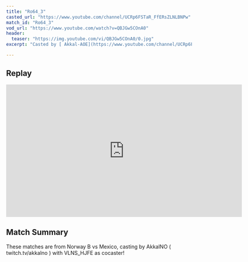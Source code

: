 ```yaml
---
title: "Ro64_3"
casted_url: "https://www.youtube.com/channel/UCRp6FSTaR_FfERsZLNLBNPw"
match_id: "Ro64_3"
vod_url: "https://www.youtube.com/watch?v=QBJGw5COnA0"
header:
  teaser: "https://img.youtube.com/vi/QBJGw5COnA0/0.jpg"
excerpt: "Casted by [ Akkal-AOE](https://www.youtube.com/channel/UCRp6FSTaR_FfERsZLNLBNPw)"

---
```

## Replay

<iframe id="ytplayer" type="text/html" width="640" height="360" class="post-cover"
    src="https://www.youtube.com/embed/QBJGw5COnA0?autoplay=1&origin=http://2v2wc.netlify.app&modestbranding=1&rel=0"
    frameborder="0"></iframe>

## Match Summary

These matches are from Norway B vs Mexico, casting by AkkalNO ( twitch.tv/akkalno ) with VLNS_HJFE as cocaster!